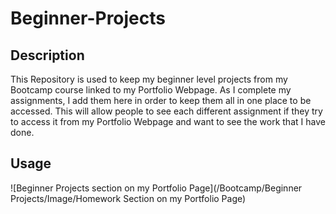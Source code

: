 # Beginner-Projects

## Description
This  Repository is used to keep my beginner level projects from my Bootcamp course linked to my Portfolio Webpage. As I complete my assignments, I add them here in order to keep them all in one place to be accessed. This will allow people to see each different assignment if they try to access it from my Portfolio Webpage and want to see the work that I have done. 

## Usage
![Beginner Projects section on my Portfolio Page](/Bootcamp/Beginner Projects/Image/Homework Section on my Portfolio Page)
